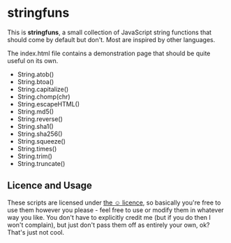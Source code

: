 # stringfuns
 
This is **stringfuns**, a small collection of JavaScript string functions that
should come by default but don't. Most are inspired by other languages.

The index.html file contains a demonstration page that should be quite useful
on its own.
 
- String.atob()
- String.btoa()
- String.capitalize()
- String.chomp(chr)
- String.escapeHTML()
- String.md5()
- String.reverse()
- String.sha1()
- String.sha256()
- String.squeeze()
- String.times()
- String.trim()
- String.truncate()


## Licence and Usage

These scripts are licensed under [the ☺ licence](http://licence.visualidiot.com/), so basically
you're free to use them however you please - feel free to use or modify them in whatever way you like.
You don't have to explicitly credit me (but if you do then I won't complain), but just don't pass
them off as entirely your own, ok? That's just not cool.